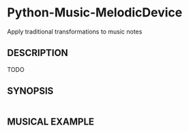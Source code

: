 # Python-Music-MelodicDevice
Apply traditional transformations to music notes

## DESCRIPTION

TODO

## SYNOPSIS
```python
```

## MUSICAL EXAMPLE
```python
```
